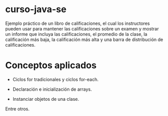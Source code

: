 # curso-java-se
Ejemplo práctico de un  libro de calificaciones, el cual los instructores pueden usar para mantener las calificaciones sobre un examen y mostrar un informe que incluya las calificaciones, el promedio de la clase, la calificación más baja, la calificación más alta y una barra de distribución de calificaciones.


# Conceptos aplicados

* Ciclos for tradicionales y ciclos for-each.

* Declaración e inicialización de arrays.

* Instanciar objetos de una clase.

Entre otros.

